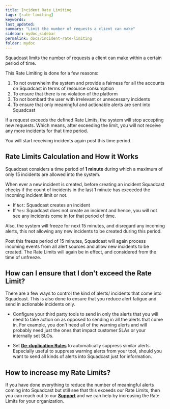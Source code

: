 ```yaml
---
title: Incident Rate Limiting
tags: [rate limiting]
keywords: 
last_updated: 
summary: "Limit the number of requests a client can make"
sidebar: mydoc_sidebar
permalink: docs/incident-rate-limiting
folder: mydoc
---
```


Squadcast limits the number of requests a client can make within a certain period of time. 

This Rate Limiting is done for a few reasons: 
1. To not overwhelm the system and provide a fairness for all the accounts on Squadcast in terms of resource consumption
2. To ensure that there is no violation of the platform 
3. To not bombard the user with irrelevant or unnecessary incidents 
4. To ensure that only meaningful and actionable alerts are sent into Squadcast

If a request exceeds the defined Rate Limits, the system will stop accepting new requests. Which means, after exceeding the limit, you will not receive any more incidents for that time period. 

You will start receiving incidents again post this time period.  

## Rate Limits Calculation and How it Works

Squadcast considers a time period of **1 minute** during which a maximum of only 15 incidents are allowed into the system. 

When ever a new incident is created, before creating an incident Squadcast checks if the count of incidents in the last 1 minute has exceeded the incoming incident limit or not. 

- If `Not`: Squadcast creates an incident
- If `Yes`: Squadcast does not create an incident and hence, you will not see any incidents come in for that period of time. 

Also, the system will freeze for next 15 minutes, and disregard any incoming alerts, this not allowing any new incidents to be created during this period. 

Post this freeze period of 15 minutes, Squadcast will again process incoming events from all alert sources and allow new incidents to be created. The Rate Limits will again be in effect, and considered from the time of unfreeze. 

## How can I ensure that I don't exceed the Rate Limit?

There are a few ways to control the kind of alerts/ incidents that come into Squadcast. This is also done to ensure that you reduce alert fatigue and send in actionable incidents only. 

- Configure your third party tools to send in only the alerts that you will need to take action on as opposed to sending in all the alerts that come in. For example, you don't need all of the warning alerts and will probably need just the ones that impact customer SLAs or your internally set SLOs. 

- Set [**De-duplication Rules**](de-duplication-rules) to automatically suppress similar alerts. Especially useful to suppress warning alerts from your tool, should you want to send all kinds of alerts into Squadcast just for information. 

## How to increase my Rate Limits? 

If you have done everything to reduce the number of meaningful alerts coming into Squadcast but still see that this exceeds our Rate Limits, then you can reach out to our **[Support](mailto:support@squadcast.com)** and we can help by increasing the Rate Limits for your organization.